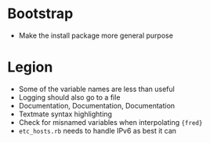 # Bootstrap

- Make the install package more general purpose

# Legion

- Some of the variable names are less than useful
- Logging should also go to a file
- Documentation, Documentation, Documentation
- Textmate syntax highlighting
- Check for misnamed variables when interpolating `{fred}`
- `etc_hosts.rb` needs to handle IPv6 as best it can
